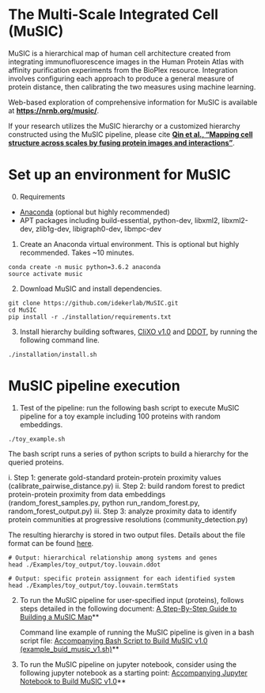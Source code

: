 # The Multi-Scale Integrated Cell (MuSIC)

MuSIC is a hierarchical map of human cell architecture created from integrating immunofluorescence images in the Human Protein Atlas with affinity purification experiments from the BioPlex resource. Integration involves configuring each approach to produce a general measure of protein distance, then calibrating the two measures using machine learning.

Web-based exploration of comprehensive information for MuSIC is available at **https://nrnb.org/music/**.

If your research utilizes the MuSIC hierarchy or a customized hierarchy constructed using the MuSIC pipeline, please cite **[Qin et al., “Mapping cell structure across scales by fusing protein images and interactions”](https://www.biorxiv.org/cgi/content/short/2020.06.21.163709v1)**.


# Set up an environment for MuSIC

0. Requirements
- [Anaconda](https://www.anaconda.com/products/individual#Downloads) (optional but highly recommended)
- APT packages including build-essential, python-dev, libxml2, libxml2-dev, zlib1g-dev, libigraph0-dev, libmpc-dev


1. Create an Anaconda virtual environment. This is optional but highly recommended. Takes ~10 minutes.
```
conda create -n music python=3.6.2 anaconda
source activate music
```

2. Download MuSIC and install dependencies.

```
git clone https://github.com/idekerlab/MuSIC.git
cd MuSIC
pip install -r ./installation/requirements.txt
```

3. Install hierarchy building softwares, [CliXO v1.0](https://github.com/fanzheng10/CliXO-1.0) and [DDOT](https://github.com/michaelkyu/ddot), by running the following command line.

```
./installation/install.sh
```


# MuSIC pipeline execution

1. Test of the pipeline: run the following bash script to execute MuSIC pipeline for a toy example including 100 proteins with random embeddings.
```
./toy_example.sh
```
The bash script runs a series of python scripts to build a hierarchy for the queried proteins.

i. Step 1: generate gold-standard protein-protein proximity values (calibrate_pairwise_distance.py)
ii.  Step 2: build random forest to predict protein-protein proximity from data embeddings (random_forest_samples.py, python run_random_forest.py, random_forest_output.py)
iii. Step 3: analyze proximity data to identify protein communities at progressive resolutions (community_detection.py)


The resulting hierarchy is stored in two output files. Details about the file format can be found [here](https://github.com/idekerlab/MuSIC/wiki/A-Step-By-Step-Guide-to-Building-a-MuSIC-Map#output-file-outprefixlouvainddot).
```
# Output: hierarchical relationship among systems and genes
head ./Examples/toy_output/toy.louvain.ddot

# Output: specific protein assignment for each identified system
head ./Examples/toy_output/toy.louvain.termStats
```

2. To run the MuSIC pipeline for user-specified input (proteins), follows steps detailed in the following document:
[A Step-By-Step Guide to Building a MuSIC Map](https://github.com/idekerlab/MuSIC/wiki/A-Step-By-Step-Guide-to-Building-a-MuSIC-Map)**

    Command line example of running the MuSIC pipeline is given in a bash script file:
    [Accompanying Bash Script to Build MuSIC v1.0 (example_buid_music_v1.sh)](https://github.com/idekerlab/MuSIC/blob/master/example_buid_music_v1.sh)**


3. To run the MuSIC pipeline on jupyter notebook, consider using the following jupyter notebook as a starting point:
[Accompanying Jupyter Notebook to Build MuSIC v1.0](https://github.com/idekerlab/MuSIC/blob/master/Step-by-step%20guide%20to%20build%20MuSIC%20v1.ipynb?)**



